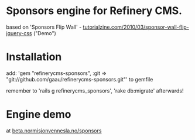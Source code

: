 # Sponsors engine for Refinery CMS.
 based on 'Sponsors Flip Wall' - [tutorialzine.com/2010/03/sponsor-wall-flip-jquery-css](http://tutorialzine.com/2010/03/sponsor-wall-flip-jquery-css/) ("Demo")

# Installation
add: 'gem "refinerycms-sponsors", :git => "git://github.com/gaau/refinerycms-sponsors.git"' to gemfile

remember to 'rails g refinerycms_sponsors', 'rake db:migrate' afterwards!

# Engine demo 
at [beta.normisjonvennesla.no/sponsors](http://beta.normisjonvennesla.no/sponsors)
